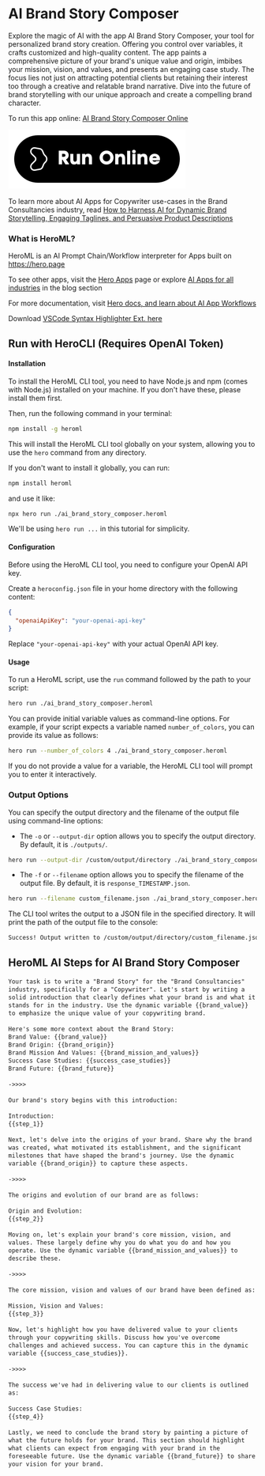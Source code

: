 # AI Brand Story Composer

Explore the magic of AI with the app AI Brand Story Composer, your tool for personalized brand story creation. Offering you control over variables, it crafts customized and high-quality content. The app paints a comprehensive picture of your brand's unique value and origin, imbibes your mission, vision, and values, and presents an engaging case study. The focus lies not just on attracting potential clients but retaining their interest too through a creative and relatable brand narrative. Dive into the future of brand storytelling with our unique approach and create a compelling brand character.

To run this app online: [AI Brand Story Composer Online](https://hero.page/app/ai-brand-story-composer-personalized-brand-story-creation/U1j54m5YZpRDpJu7eJQB)

[![Run AI Brand Story Composer Online](/assets/run.svg)](https://hero.page/app/ai-brand-story-composer-personalized-brand-story-creation/U1j54m5YZpRDpJu7eJQB)

To learn more about AI Apps for Copywriter use-cases in the Brand Consultancies industry, read [How to Harness AI for Dynamic Brand Storytelling, Engaging Taglines, and Persuasive Product Descriptions](https://hero.page/blog/ai/brand-consultancies/how-to-harness-ai-for-dynamic-brand-storytelling-engaging-taglines-and-persuasive-product-descriptions/170764)

### What is HeroML?
HeroML is an AI Prompt Chain/Workflow interpreter for Apps built on https://hero.page 

To see other apps, visit the [Hero Apps](https://hero.page/apps) page or explore [AI Apps for all industries](https://hero.page/blog) in the blog section

For more documentation, visit [Hero docs, and learn about AI App Workflows](https://hero.page/tutorials/introduction-to-heroml)

Download [VSCode Syntax Highlighter Ext. here](https://marketplace.visualstudio.com/items?itemName=hero-page.heroml)

## Run with HeroCLI (Requires OpenAI Token)

#### Installation

To install the HeroML CLI tool, you need to have Node.js and npm (comes with Node.js) installed on your machine. If you don't have these, please install them first. 

Then, run the following command in your terminal:

```bash
npm install -g heroml
```

This will install the HeroML CLI tool globally on your system, allowing you to use the `hero` command from any directory.

If you don't want to install it globally, you can run:

```bash
npm install heroml
```

and use it like:

```bash
npx hero run ./ai_brand_story_composer.heroml
```

We'll be using `hero run ...` in this tutorial for simplicity.

#### Configuration

Before using the HeroML CLI tool, you need to configure your OpenAI API key. 

Create a `heroconfig.json` file in your home directory with the following content:

```json
{
  "openaiApiKey": "your-openai-api-key"
}
```

Replace `"your-openai-api-key"` with your actual OpenAI API key.

#### Usage

To run a HeroML script, use the `run` command followed by the path to your script:

```bash
hero run ./ai_brand_story_composer.heroml
```

You can provide initial variable values as command-line options. For example, if your script expects a variable named `number_of_colors`, you can provide its value as follows:

```bash
hero run --number_of_colors 4 ./ai_brand_story_composer.heroml
```

If you do not provide a value for a variable, the HeroML CLI tool will prompt you to enter it interactively.

### Output Options

You can specify the output directory and the filename of the output file using command-line options:

- The `-o` or `--output-dir` option allows you to specify the output directory. By default, it is `./outputs/`.

```bash
hero run --output-dir /custom/output/directory ./ai_brand_story_composer.heroml
```

- The `-f` or `--filename` option allows you to specify the filename of the output file. By default, it is `response_TIMESTAMP.json`.

```bash
hero run --filename custom_filename.json ./ai_brand_story_composer.heroml
```

The CLI tool writes the output to a JSON file in the specified directory. It will print the path of the output file to the console:

```bash
Success! Output written to /custom/output/directory/custom_filename.json
```


## HeroML AI Steps for AI Brand Story Composer
```
Your task is to write a "Brand Story" for the "Brand Consultancies" industry, specifically for a "Copywriter". Let's start by writing a solid introduction that clearly defines what your brand is and what it stands for in the industry. Use the dynamic variable {{brand_value}} to emphasize the unique value of your copywriting brand.

Here's some more context about the Brand Story:
Brand Value: {{brand_value}}
Brand Origin: {{brand_origin}}
Brand Mission And Values: {{brand_mission_and_values}}
Success Case Studies: {{success_case_studies}}
Brand Future: {{brand_future}}

->>>>

Our brand's story begins with this introduction:

Introduction:
{{step_1}}

Next, let's delve into the origins of your brand. Share why the brand was created, what motivated its establishment, and the significant milestones that have shaped the brand's journey. Use the dynamic variable {{brand_origin}} to capture these aspects.

->>>>

The origins and evolution of our brand are as follows:

Origin and Evolution:
{{step_2}}

Moving on, let's explain your brand's core mission, vision, and values. These largely define why you do what you do and how you operate. Use the dynamic variable {{brand_mission_and_values}} to describe these.

->>>>

The core mission, vision and values of our brand have been defined as:

Mission, Vision and Values:
{{step_3}}

Now, let's highlight how you have delivered value to your clients through your copywriting skills. Discuss how you've overcome challenges and achieved success. You can capture this in the dynamic variable {{success_case_studies}}.

->>>>

The success we've had in delivering value to our clients is outlined as:

Success Case Studies:
{{step_4}}

Lastly, we need to conclude the brand story by painting a picture of what the future holds for your brand. This section should highlight what clients can expect from engaging with your brand in the foreseeable future. Use the dynamic variable {{brand_future}} to share your vision for your brand.


```

